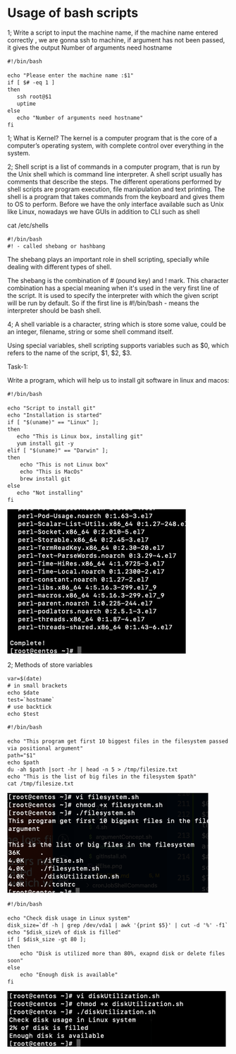 # Usage of bash scripts

1; Write a script to input the machine name, if the machine name entered correctly , we are gonna ssh to machine, if argument has not been passed, it gives the output Number of arguments need hostname

```
#!/bin/bash

echo "Please enter the machine name :$1"
if [ $# -eq 1 ]
then
   ssh root@$1
   uptime
else
   echo "Number of arguments need hostname"
fi
```

1; What is Kernel?
The kernel is a computer program that is the core of a computer’s operating system, with complete control over everything in the system.

2; Shell script is a list of commands in a computer program, that is run by the Unix shell which is command line interpreter. A shell script usually has comments that describe the steps. The different operations performed by shell scripts are program execution, file manipulation and text printing. The shell is a program that takes commands from the keyboard and gives them to OS to perform. Before we have the only interface available such as Unix like Linux, nowadays we have GUIs in addition to CLI such as shell

cat /etc/shells

```
#!/bin/bash
#! - called shebang or hashbang
```

The shebang plays an important role in shell scripting, specially while dealing with different types of shell.

The shebang is the combination of # (pound key) and ! mark. This character combination has a special meaning when it's used in the very first line of the script. It is used to specify the interpreter with which the given script will be run by default. So if the first line is #!/bin/bash  - means the interpreter should be bash shell.

4; A shell variable is a character, string which is store some value, could be an integer, filename, string or some shell command itself.

Using special variables, shell scripting supports variables such as $0, which refers to the name of the script, $1, $2, $3.

Task-1:

Write a program, which will help us to install git software in linux and macos:

```
#!/bin/bash

echo "Script to install git"
echo "Installation is started"
if [ "$(uname)" == "Linux" ];
then
   echo "This is Linux box, installing git"
   yum install git -y
elif [ "$(uname)" == "Darwin" ];
then
    echo "This is not Linux box"
    echo "This is MacOs"
    brew install git
else
   echo "Not installing"
fi
```

![git](ifElse.png)

2; Methods of store variables

```
var=$(date)
# in small brackets
echo $date
test=`hostname` 
# use backtick
echo $test
```

```
#!/bin/bash

echo "This program get first 10 biggest files in the filesystem passed via positional argument"
path="$1"
echo $path
du -ah $path |sort -hr | head -n 5 > /tmp/filesize.txt
echo "This is the list of big files in the filesystem $path"
cat /tmp/filesize.txt
```

![file](filesys.png)

```
#!/bin/bash

echo "Check disk usage in Linux system"
disk_size=`df -h | grep /dev/vda1 | awk '{print $5}' | cut -d '%' -f1`
echo "$disk_size% of disk is filled"
if [ $disk_size -gt 80 ];
then 
    echo "Disk is utilized more than 80%, exapnd disk or delete files soon"
else 
    echo "Enough disk is available"
fi
```

![disk](disk.png)
